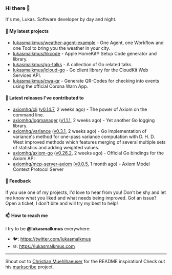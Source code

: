 ### Hi there 👋

It's me, Lukas. Software developer by day and night.

#### 🌱 My latest projects

- [lukasmalkmus/weather-agent-example](https://github.com/lukasmalkmus/weather-agent-example) - One Agent, one Workflow and one Tool to bring you the weather in your city.
- [lukasmalkmus/hkcode](https://github.com/lukasmalkmus/hkcode) - Apple HomeKit® Setup Code generator and library.
- [lukasmalkmus/go-talks](https://github.com/lukasmalkmus/go-talks) - A collection of Go related talks.
- [lukasmalkmus/icloud-go](https://github.com/lukasmalkmus/icloud-go) - Go client library for the CloudKit Web Services API.
- [lukasmalkmus/cwa-qr](https://github.com/lukasmalkmus/cwa-qr) - Generate QR-Codes for checking into events using the official Corona Warn App.

#### 🔭 Latest releases I've contributed to

- [axiomhq/cli](https://github.com/axiomhq/cli) ([v0.14.7](https://github.com/axiomhq/cli/releases/tag/v0.14.7), 2 weeks ago) - The power of Axiom on the command line.
- [axiomhq/logmanager](https://github.com/axiomhq/logmanager) ([v1.1.1](https://github.com/axiomhq/logmanager/releases/tag/v1.1.1), 2 weeks ago) - Yet another Go logging library.
- [axiomhq/variance](https://github.com/axiomhq/variance) ([v0.3.1](https://github.com/axiomhq/variance/releases/tag/v0.3.1), 2 weeks ago) - Go implementation of variance&#39;s method for one-pass variance computation with D. H. D. West improved methods which features merging of several multiple sets of statistics and adding weighted values.
- [axiomhq/axiom-go](https://github.com/axiomhq/axiom-go) ([v0.26.2](https://github.com/axiomhq/axiom-go/releases/tag/v0.26.2), 2 weeks ago) - Official Go bindings for the Axiom API
- [axiomhq/mcp-server-axiom](https://github.com/axiomhq/mcp-server-axiom) ([v0.0.5](https://github.com/axiomhq/mcp-server-axiom/releases/tag/v0.0.5), 1 month ago) - Axiom Model Context Protocol Server

#### 💬 Feedback

If you use one of my projects, I'd love to hear from you! Don't be shy and let
me know what you liked and what needs being improved. Got an issue? Open a
ticket, I don't bite and will try my best to help!

#### 📫 How to reach me

I try to be **@lukasmalkmus** everywhere:

- 🐦: https://twitter.com/lukasmalkmus
- 🌐: https://lukasmalkmus.com

---

Shout out to [Christian Muehlhaeuser](https://github.com/muesli) for the README
inspiration! Check out his [markscribe](https://github.com/muesli/markscribe)
project.
